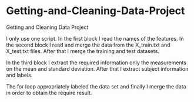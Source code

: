 Getting-and-Cleaning-Data-Project
=================================

Getting and Cleaning Data Project

I only use one script. In the first block I read the names of the features. 
In the second block I read and merge the data from the X_train.txt and X_test.txt files. After that I merge the training and test datasets.

In the third block I extract the required information  only the measurements on the mean and standard deviation. After that I extract subject information and labels. 

The for loop appropriately labeled the data set and finally I merge the data in order to obtain the require result.

